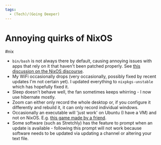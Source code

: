 ```yaml
---
tags:
  - (Tech)/(Going Deeper)
---
```

# Annoying quirks of NixOS
#nix
- `bin/bash` is not always there by default, causing annoying issues with apps that rely on it that haven't been patched properly. See [this discussion on the NixOS discourse](https://discourse.nixos.org/t/add-bin-bash-to-avoid-unnecessary-pain/5673/9).
- My WiFi occasionally drops (very occasionally, possibly fixed by recent updates I'm not certain yet). I updated everything to `nixpkgs-unstable` which has hopefully fixed it.
- Sleep doesn't behave well, the fan sometimes keeps whirring - I now use hibernate mostly.
- Zoom can either only record the whole desktop or, if you configure it differently and rebuild it, it can only record individual windows.
- Occasionally an executable will 'just work' on Ubuntu (I have a VM) and not on NixOS. E.g. [this game made by a friend](https://sdfgeoff.itch.io/text-operator).
- Some software (such as Stretchly) has the feature to prompt when an update is available - following this prompt will not work because software needs to be updated via updating a channel or altering your text file.